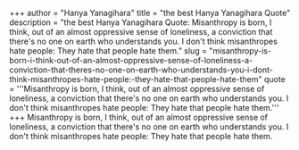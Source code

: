 +++
author = "Hanya Yanagihara"
title = "the best Hanya Yanagihara Quote"
description = "the best Hanya Yanagihara Quote: Misanthropy is born, I think, out of an almost oppressive sense of loneliness, a conviction that there's no one on earth who understands you. I don't think misanthropes hate people: They hate that people hate them."
slug = "misanthropy-is-born-i-think-out-of-an-almost-oppressive-sense-of-loneliness-a-conviction-that-theres-no-one-on-earth-who-understands-you-i-dont-think-misanthropes-hate-people:-they-hate-that-people-hate-them"
quote = '''Misanthropy is born, I think, out of an almost oppressive sense of loneliness, a conviction that there's no one on earth who understands you. I don't think misanthropes hate people: They hate that people hate them.'''
+++
Misanthropy is born, I think, out of an almost oppressive sense of loneliness, a conviction that there's no one on earth who understands you. I don't think misanthropes hate people: They hate that people hate them.
